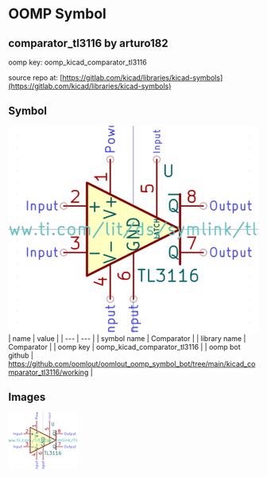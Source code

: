 # OOMP Symbol  
## comparator_tl3116  by arturo182  
  
oomp key: oomp_kicad_comparator_tl3116  
  
source repo at: [https://gitlab.com/kicad/libraries/kicad-symbols](https://gitlab.com/kicad/libraries/kicad-symbols)  
## Symbol  
  
[![working.png](working_600.png)](working.png)  
| name | value | 
| --- | --- | 
| symbol name | Comparator | 
| library name | Comparator | 
| oomp key | oomp_kicad_comparator_tl3116 | 
| oomp bot github | https://github.com/oomlout/oomlout_oomp_symbol_bot/tree/main/kicad_comparator_tl3116/working | 
## Images  
  
[![working.png](working_140.png)](working.png)  
